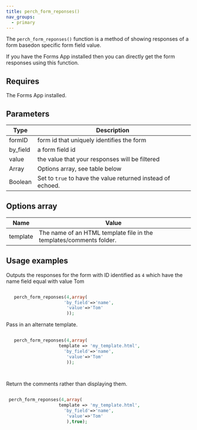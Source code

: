 ```yaml
---
title: perch_form_reponses()
nav_groups:
  - primary
---
```


The `perch_form_reponses()` function is a method of showing responses of a form basedon specific form field value.

If you have the Forms App installed then you can directly get the form responses using this function.

## Requires

The Forms App installed.

## Parameters

| Type | Description |
|-|-|
| formID | form id that uniquely identifies the form|
| by_field | a form field id |
| value | the value that your responses will be filtered  |
| Array   | Options array, see table below |
| Boolean | Set to `true` to have the value returned instead of echoed. |


## Options array

|Name|Value|
|-|-|
|template|The name of an HTML template file in the templates/comments folder.|


## Usage examples

Outputs the responses for the form with ID identified as `4`  which have the name field equal with value Tom

```php

   perch_form_reponses(4,array(
                      'by_field'=>'name',
                       'value'=>'Tom'
                       ));

```

Pass in an alternate template.

```php

   perch_form_reponses(4,array(
                    template => 'my_template.html',
                      'by_field'=>'name',
                       'value'=>'Tom'
                       ));

 
```

Return the comments rather than displaying them.


```php

 perch_form_reponses(4,array(
                    template => 'my_template.html',
                      'by_field'=>'name',
                       'value'=>'Tom'
                       ),true);

```

